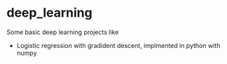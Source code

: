 # deep_learning
Some basic deep learning projects like 

- Logistic regression with gradident descent, implmented in python with numpy

